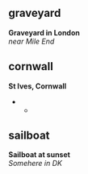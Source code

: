 ## graveyard
**Graveyard in London**  
*near Mile End*

## cornwall
**St Ives, Cornwall**  
* *

## sailboat
**Sailboat at sunset**  
*Somehere in DK*
